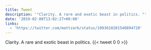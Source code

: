 ```yaml
---
title: Tweet
description: '"Clarity. A rare and exotic beast in politics. "'
date: '2019-02-08T13:02:27+00:00'
links:
  - 'https://twitter.com/mattzarb/status/1093610201540894720'
---
```

Clarity. A rare and exotic beast in politics. 
      {{< tweet 0 0 >}}
    
